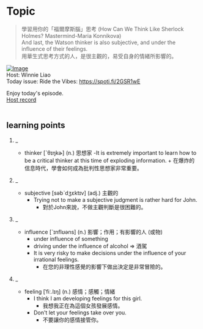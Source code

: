 # Topic

> 學習用你的「福爾摩斯腦」思考 (How Can We Think Like Sherlock Holmes? Mastermind-Maria Konnikova) <br>
> And last, the Watson thinker is also subjective, and under the influence of their feelings. <br>
> 用華生式思考方式的人，是很主觀的，易受自身的情緒所影響的。 <br>

[![Image](https://cdn.voicetube.com/assets/thumbnails/QYzymnDTkN0.jpg)](https://www.youtube.com/embed/QYzymnDTkN0?rel=0&showinfo=0&cc_load_policy=0&controls=1&autoplay=1&iv_load_policy=3&playsinline=1&wmode=transparent&start=34&end=40&enablejsapi=1&origin=https://tw.voicetube.com&widgetid=1)<br>
Host: Winnie Liao
<br>Today issue: Ride the Vibes: https://spoti.fi/2GSR1wE

Enjoy today's episode.
<br>
[Host record](https://cdn.voicetube.com/tmp/everyday_records/callmeboss901/4189.mp3)
<br><br>
## learning points
1. _
	* thinker [ˋθɪŋkɚ] (n.) 思想家
        -It is extremely important to learn how to be a critical thinker at this time of exploding information.
            + 在爆炸的信息時代，學會如何成為批判性思想家非常重要。

2. _
	* subjective [səbˋdʒɛktɪv] (adj.) 主觀的
        - Trying not to make a subjective judgment is rather hard for John.
            + 對於John來說，不做主觀判斷是很困難的。

3. _
	* influence [ˋɪnflʊəns] (n.) 影響；作用；有影響的人 (或物)
        - under influence of something
        - driving under the influence of alcohol => 酒駕
        - It is very risky to make decisions under the influence of your irrational feelings.
            + 在您的非理性感覺的影響下做出決定是非常冒險的。

4. _
	* feeling [ˈfiː.lɪŋ] (n.) 感情；感觸；情緒
        - I think I am developing feelings for this girl.
            + 我想我正在為這個女孩發展感情。
        - Don't let your feelings take over you.
            + 不要讓你的感情接管你。
